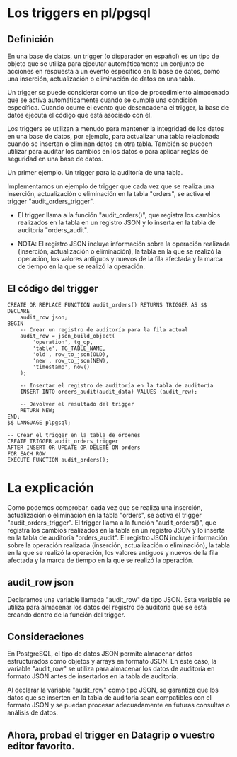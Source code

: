 # Los triggers en pl/pgsql

## Definición

En una base de datos, un trigger (o disparador en español) es un tipo de objeto que se utiliza para ejecutar automáticamente un conjunto de acciones en respuesta a un evento específico en la base de datos, como una inserción, actualización o eliminación de datos en una tabla.

Un trigger se puede considerar como un tipo de procedimiento almacenado que se activa automáticamente cuando se cumple una condición específica. Cuando ocurre el evento que desencadena el trigger, la base de datos ejecuta el código que está asociado con él.

Los triggers se utilizan a menudo para mantener la integridad de los datos en una base de datos, por ejemplo, para actualizar una tabla relacionada cuando se insertan o eliminan datos en otra tabla. También se pueden utilizar para auditar los cambios en los datos o para aplicar reglas de seguridad en una base de datos.

Un primer ejemplo. Un trigger para la auditoría de una tabla.

Implementamos un ejemplo de trigger que cada vez que se realiza una inserción, actualización o eliminación en la tabla "orders", se activa el trigger "audit_orders_trigger". 

* El trigger llama a la función "audit_orders()", que registra los cambios realizados en la tabla en un registro JSON y lo inserta en la tabla de auditoría "orders_audit". 

* NOTA: El registro JSON incluye información sobre la operación realizada (inserción, actualización o eliminación), la tabla en la que se realizó la operación, los valores antiguos y nuevos de la fila afectada y la marca de tiempo en la que se realizó la operación.

## El código del trigger

    CREATE OR REPLACE FUNCTION audit_orders() RETURNS TRIGGER AS $$
    DECLARE
        audit_row json;
    BEGIN
        -- Crear un registro de auditoría para la fila actual
        audit_row = json_build_object(
            'operation', tg_op,
            'table', TG_TABLE_NAME,
            'old', row_to_json(OLD),
            'new', row_to_json(NEW),
            'timestamp', now()
        );

        -- Insertar el registro de auditoría en la tabla de auditoría
        INSERT INTO orders_audit(audit_data) VALUES (audit_row);

        -- Devolver el resultado del trigger
        RETURN NEW;
    END;
    $$ LANGUAGE plpgsql;

    -- Crear el trigger en la tabla de órdenes
    CREATE TRIGGER audit_orders_trigger
    AFTER INSERT OR UPDATE OR DELETE ON orders
    FOR EACH ROW
    EXECUTE FUNCTION audit_orders();
    
# La explicación

Como podemos comprobar, cada vez que se realiza una inserción, actualización o eliminación en la tabla "orders", se activa el trigger "audit_orders_trigger". El trigger llama a la función "audit_orders()", que registra los cambios realizados en la tabla en un registro JSON y lo inserta en la tabla de auditoría "orders_audit". El registro JSON incluye información sobre la operación realizada (inserción, actualización o eliminación), la tabla en la que se realizó la operación, los valores antiguos y nuevos de la fila afectada y la marca de tiempo en la que se realizó la operación.

## audit_row json

Declaramos una variable llamada "audit_row" de tipo JSON. Esta variable se utiliza para almacenar los datos del registro de auditoría que se está creando dentro de la función del trigger.

## Consideraciones

En PostgreSQL, el tipo de datos JSON permite almacenar datos estructurados como objetos y arrays en formato JSON. En este caso, la variable "audit_row" se utiliza para almacenar los datos de auditoría en formato JSON antes de insertarlos en la tabla de auditoría.

Al declarar la variable "audit_row" como tipo JSON, se garantiza que los datos que se inserten en la tabla de auditoría sean compatibles con el formato JSON y se puedan procesar adecuadamente en futuras consultas o análisis de datos.

## Ahora, probad el trigger en Datagrip o vuestro editor favorito.
